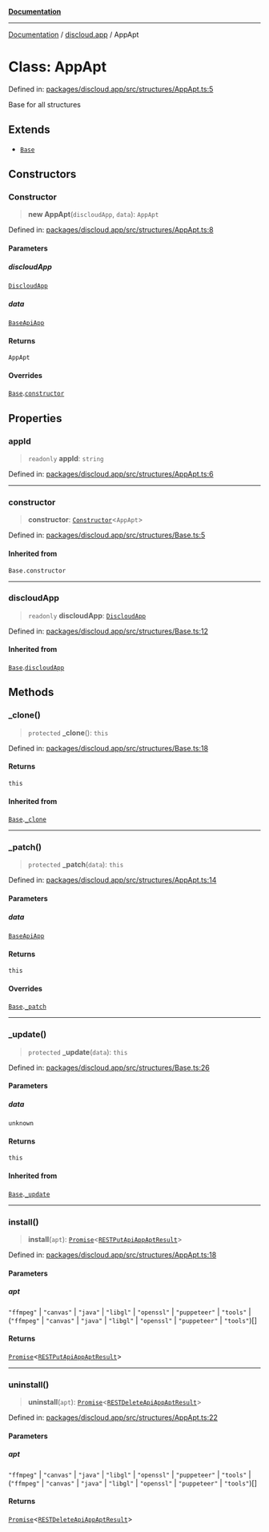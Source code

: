 [**Documentation**](../../README.md)

***

[Documentation](../../packages.md) / [discloud.app](../README.md) / AppApt

# Class: AppApt

Defined in: [packages/discloud.app/src/structures/AppApt.ts:5](https://github.com/discloud/discloud.app/blob/ff86a7704bdfa4b9011141068419f0a48ab50b8b/packages/discloud.app/src/structures/AppApt.ts#L5)

Base for all structures

## Extends

- [`Base`](Base.md)

## Constructors

### Constructor

> **new AppApt**(`discloudApp`, `data`): `AppApt`

Defined in: [packages/discloud.app/src/structures/AppApt.ts:8](https://github.com/discloud/discloud.app/blob/ff86a7704bdfa4b9011141068419f0a48ab50b8b/packages/discloud.app/src/structures/AppApt.ts#L8)

#### Parameters

##### discloudApp

[`DiscloudApp`](DiscloudApp.md)

##### data

[`BaseApiApp`](../interfaces/BaseApiApp.md)

#### Returns

`AppApt`

#### Overrides

[`Base`](Base.md).[`constructor`](Base.md#constructor)

## Properties

### appId

> `readonly` **appId**: `string`

Defined in: [packages/discloud.app/src/structures/AppApt.ts:6](https://github.com/discloud/discloud.app/blob/ff86a7704bdfa4b9011141068419f0a48ab50b8b/packages/discloud.app/src/structures/AppApt.ts#L6)

***

### constructor

> **constructor**: [`Constructor`](../interfaces/Constructor.md)\<`AppApt`\>

Defined in: [packages/discloud.app/src/structures/Base.ts:5](https://github.com/discloud/discloud.app/blob/ff86a7704bdfa4b9011141068419f0a48ab50b8b/packages/discloud.app/src/structures/Base.ts#L5)

#### Inherited from

`Base.constructor`

***

### discloudApp

> `readonly` **discloudApp**: [`DiscloudApp`](DiscloudApp.md)

Defined in: [packages/discloud.app/src/structures/Base.ts:12](https://github.com/discloud/discloud.app/blob/ff86a7704bdfa4b9011141068419f0a48ab50b8b/packages/discloud.app/src/structures/Base.ts#L12)

#### Inherited from

[`Base`](Base.md).[`discloudApp`](Base.md#discloudapp)

## Methods

### \_clone()

> `protected` **\_clone**(): `this`

Defined in: [packages/discloud.app/src/structures/Base.ts:18](https://github.com/discloud/discloud.app/blob/ff86a7704bdfa4b9011141068419f0a48ab50b8b/packages/discloud.app/src/structures/Base.ts#L18)

#### Returns

`this`

#### Inherited from

[`Base`](Base.md).[`_clone`](Base.md#_clone)

***

### \_patch()

> `protected` **\_patch**(`data`): `this`

Defined in: [packages/discloud.app/src/structures/AppApt.ts:14](https://github.com/discloud/discloud.app/blob/ff86a7704bdfa4b9011141068419f0a48ab50b8b/packages/discloud.app/src/structures/AppApt.ts#L14)

#### Parameters

##### data

[`BaseApiApp`](../interfaces/BaseApiApp.md)

#### Returns

`this`

#### Overrides

[`Base`](Base.md).[`_patch`](Base.md#_patch)

***

### \_update()

> `protected` **\_update**(`data`): `this`

Defined in: [packages/discloud.app/src/structures/Base.ts:26](https://github.com/discloud/discloud.app/blob/ff86a7704bdfa4b9011141068419f0a48ab50b8b/packages/discloud.app/src/structures/Base.ts#L26)

#### Parameters

##### data

`unknown`

#### Returns

`this`

#### Inherited from

[`Base`](Base.md).[`_update`](Base.md#_update)

***

### install()

> **install**(`apt`): [`Promise`](https://developer.mozilla.org/docs/Web/JavaScript/Reference/Global_Objects/Promise)\<[`RESTPutApiAppAptResult`](../interfaces/RESTPutApiAppAptResult.md)\>

Defined in: [packages/discloud.app/src/structures/AppApt.ts:18](https://github.com/discloud/discloud.app/blob/ff86a7704bdfa4b9011141068419f0a48ab50b8b/packages/discloud.app/src/structures/AppApt.ts#L18)

#### Parameters

##### apt

`"ffmpeg"` | `"canvas"` | `"java"` | `"libgl"` | `"openssl"` | `"puppeteer"` | `"tools"` | (`"ffmpeg"` \| `"canvas"` \| `"java"` \| `"libgl"` \| `"openssl"` \| `"puppeteer"` \| `"tools"`)[]

#### Returns

[`Promise`](https://developer.mozilla.org/docs/Web/JavaScript/Reference/Global_Objects/Promise)\<[`RESTPutApiAppAptResult`](../interfaces/RESTPutApiAppAptResult.md)\>

***

### uninstall()

> **uninstall**(`apt`): [`Promise`](https://developer.mozilla.org/docs/Web/JavaScript/Reference/Global_Objects/Promise)\<[`RESTDeleteApiAppAptResult`](../interfaces/RESTDeleteApiAppAptResult.md)\>

Defined in: [packages/discloud.app/src/structures/AppApt.ts:22](https://github.com/discloud/discloud.app/blob/ff86a7704bdfa4b9011141068419f0a48ab50b8b/packages/discloud.app/src/structures/AppApt.ts#L22)

#### Parameters

##### apt

`"ffmpeg"` | `"canvas"` | `"java"` | `"libgl"` | `"openssl"` | `"puppeteer"` | `"tools"` | (`"ffmpeg"` \| `"canvas"` \| `"java"` \| `"libgl"` \| `"openssl"` \| `"puppeteer"` \| `"tools"`)[]

#### Returns

[`Promise`](https://developer.mozilla.org/docs/Web/JavaScript/Reference/Global_Objects/Promise)\<[`RESTDeleteApiAppAptResult`](../interfaces/RESTDeleteApiAppAptResult.md)\>
